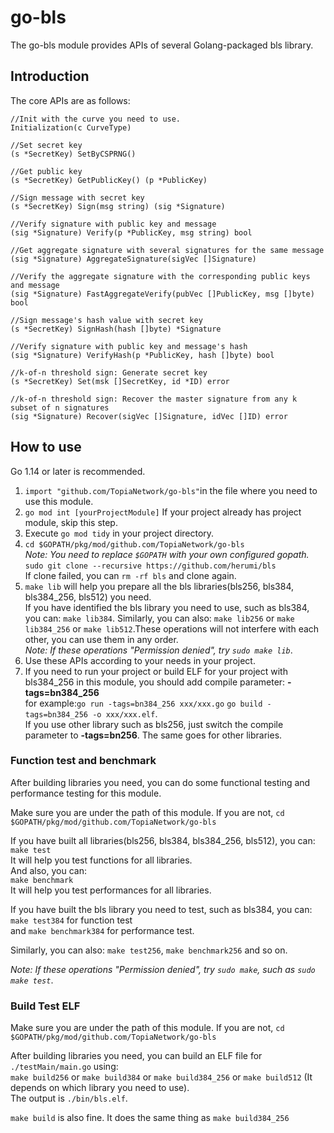 # go-bls
The go-bls module provides APIs of several Golang-packaged bls library.  

## Introduction

The core APIs are as follows:
```
//Init with the curve you need to use.
Initialization(c CurveType)

//Set secret key
(s *SecretKey) SetByCSPRNG()

//Get public key
(s *SecretKey) GetPublicKey() (p *PublicKey)

//Sign message with secret key
(s *SecretKey) Sign(msg string) (sig *Signature)

//Verify signature with public key and message
(sig *Signature) Verify(p *PublicKey, msg string) bool

//Get aggregate signature with several signatures for the same message
(sig *Signature) AggregateSignature(sigVec []Signature)

//Verify the aggregate signature with the corresponding public keys and message
(sig *Signature) FastAggregateVerify(pubVec []PublicKey, msg []byte) bool

//Sign message's hash value with secret key
(s *SecretKey) SignHash(hash []byte) *Signature

//Verify signature with public key and message's hash
(sig *Signature) VerifyHash(p *PublicKey, hash []byte) bool

//k-of-n threshold sign: Generate secret key
(s *SecretKey) Set(msk []SecretKey, id *ID) error

//k-of-n threshold sign: Recover the master signature from any k subset of n signatures
(sig *Signature) Recover(sigVec []Signature, idVec []ID) error
```
## How to use

Go 1.14 or later is recommended.

1. `import "github.com/TopiaNetwork/go-bls"`in the file where you need to use this module.  
2. `go mod int [yourProjectModule]` If your project already has project module, skip this step.
3. Execute `go mod tidy` in your project directory.
4. `cd $GOPATH/pkg/mod/github.com/TopiaNetwork/go-bls`  
*Note: You need to replace `$GOPATH` with your own configured gopath.*  
`sudo git clone --recursive https://github.com/herumi/bls`  
If clone failed, you can `rm -rf bls` and clone again.
5. `make lib` will help you prepare all the bls libraries(bls256, bls384, bls384_256, bls512) you need.  
If you have identified the bls library you need to use, such as bls384, you can: `make lib384`.
Similarly, you can also: `make lib256` or `make lib384_256` or `make lib512`.These operations will not interfere with each other, you can use them in any order.  
*Note: If these operations "Permission denied", try `sudo make lib`*.
6. Use these APIs according to your needs in your project.  
7. If you need to run your project or build ELF for your project with bls384_256 in this module, you should add compile parameter: **-tags=bn384_256**  
for example:`go run -tags=bn384_256 xxx/xxx.go` `go build -tags=bn384_256 -o xxx/xxx.elf`.  
If you use other library such as bls256, just switch the compile parameter to **-tags=bn256**. The same goes for other libraries.

### Function test and benchmark
After building libraries you need, you can do some functional testing and performance testing for this module.

Make sure you are under the path of this module. If you are not, `cd $GOPATH/pkg/mod/github.com/TopiaNetwork/go-bls`  

If you have built all libraries(bls256, bls384, bls384_256, bls512), you can:  
`make test`  
It will help you test functions for all libraries.  
And also, you can:  
`make benchmark`  
It will help you test performances for all libraries.

If you have built the bls library you need to test, such as bls384, you can:  
`make test384` for function test  
and `make benchmark384` for performance test.

Similarly, you can also: `make test256`, `make benchmark256` and so on.

*Note: If these operations "Permission denied", try `sudo make`, such as `sudo make test`*.
### Build Test ELF

Make sure you are under the path of this module. If you are not, `cd $GOPATH/pkg/mod/github.com/TopiaNetwork/go-bls`  

After building libraries you need, you can build an ELF file for `./testMain/main.go` using:  
`make build256` or `make build384` or `make build384_256` or `make build512` (It depends on which library you need to use).  
The output is `./bin/bls.elf`.

`make build` is also fine. It does the same thing as `make build384_256`